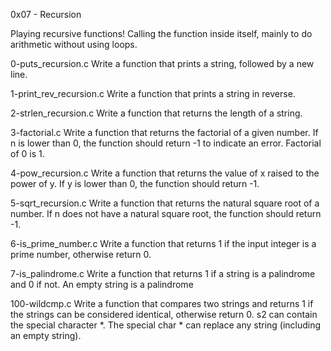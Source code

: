 0x07 - Recursion


Playing recursive functions! Calling the function inside itself, mainly to do arithmetic without using loops.


0-puts_recursion.c
Write a function that prints a string, followed by a new line.


1-print_rev_recursion.c
Write a function that prints a string in reverse.


2-strlen_recursion.c
Write a function that returns the length of a string.


3-factorial.c
Write a function that returns the factorial of a given number.
If n is lower than 0, the function should return -1 to indicate an error.
Factorial of 0 is 1.


4-pow_recursion.c
Write a function that returns the value of x raised to the power of y.
If y is lower than 0, the function should return -1.


5-sqrt_recursion.c
Write a function that returns the natural square root of a number.
If n does not have a natural square root, the function should return -1.


6-is_prime_number.c
Write a function that returns 1 if the input integer is a prime number, otherwise return 0.


7-is_palindrome.c
Write a function that returns 1 if a string is a palindrome and 0 if not.
An empty string is a palindrome


100-wildcmp.c
Write a function that compares two strings and returns 1 if the strings can be considered identical, otherwise return 0.
s2 can contain the special character \*.
The special char * can replace any string (including an empty string).
